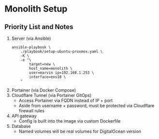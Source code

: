 # Monolith Setup

## Priority List and Notes
1. Server (via Ansible)
    ```
    ansible-playbook \
        ./playbook/setup-ubuntu-proxmox.yaml \
        -K \
        -e "\
            target=new \
            host_name=monolith \
            user=marvin ip=192.168.1.253 \
            interface=ens18 \
        "
    ```
2. Portainer (via Docker Compose)
3. Cloudflare Tunnel (via Portainer GitOps)
    - Access Portainer via FQDN instead of IP + port
    - Aside from username + password, must be protected via Cloudflare firewall rules
4. API gateway
    - Config is built into the image via custom Dockerfile
5. Database
    - Named volumes will be real volumes for DigitalOcean version
